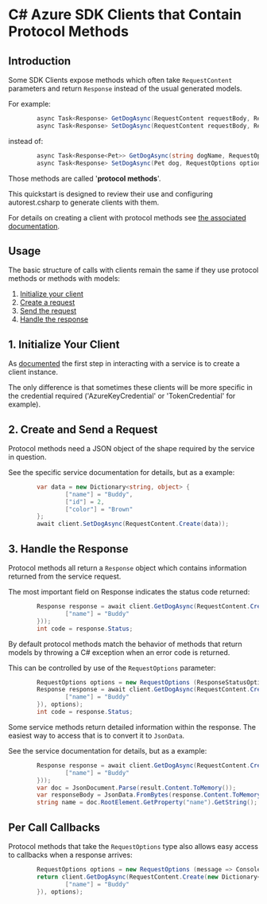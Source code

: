 # C# Azure SDK Clients that Contain Protocol Methods

## Introduction

Some SDK Clients expose methods which often take `RequestContent` parameters and return `Response` instead of the usual generated models.

For example:

```csharp
        async Task<Response> GetDogAsync(RequestContent requestBody, RequestOptions options = default)
        async Task<Response> SetDogAsync(RequestContent requestBody, RequestOptions options = default)
```

instead of:
```csharp
        async Task<Response<Pet>> GetDogAsync(string dogName, RequestOptions options = default)
        async Task<Response> SetDogAsync(Pet dog, RequestOptions options = default)
```

Those methods are called '**protocol methods**'. 

This quickstart is designed to review their use and configuring autorest.csharp to generate clients with them.

For details on creating a client with protocol methods see [the associated documentation][generate_protocol].

## Usage

The basic structure of calls with clients remain the same if they use protocol methods or methods with models:

1. [Initialize your client](#1-initialize-your-client "Initialize Your Client")
2. [Create a request](#2-create-a-request "Create a Request")
3. [Send the request](#3-send-the-request "Send the Request")
4. [Handle the response](#4-handle-the-response "Handle the Response")

## 1. Initialize Your Client

As [documented][initializing] the first step in interacting with a service is to create a client instance. 

The only difference is that sometimes these clients will be more specific in the credential required ('AzureKeyCredential' or 'TokenCredential' for example).

## 2. Create and Send a Request

Protocol methods need a JSON object of the shape required by the service in question.

See the specific service documentation for details, but as a example:

```csharp
        var data = new Dictionary<string, object> {
                ["name"] = "Buddy",
                ["id"] = 2,
                ["color"] = "Brown"
        };
        await client.SetDogAsync(RequestContent.Create(data));
```

## 3. Handle the Response

Protocol methods all return a `Response` object which contains information returned from the service request. 

The most important field on Response indicates the status code returned:

```csharp
        Response response = await client.GetDogAsync(RequestContent.Create(new Dictionary<string, object> {
                ["name"] = "Buddy"
        }));
        int code = response.Status;
```

By default protocol methods match the behavior of methods that return models by throwing a C# exception when an error code is returned.

This can be controlled by use of the `RequestOptions` parameter:

```csharp
        RequestOptions options = new RequestOptions (ResponseStatusOption.NoThrow);
        Response response = await client.GetDogAsync(RequestContent.Create(new Dictionary<string, object> {
                ["name"] = "Buddy"
        }), options);
        int code = response.Status;
```

Some service methods return detailed information within the response. The easiest way to access that is to convert it to `JsonData`.

See the service documentation for details, but as a example:

```csharp
        Response response = await client.GetDogAsync(RequestContent.Create(new Dictionary<string, object> {
                ["name"] = "Buddy"
        }));
        var doc = JsonDocument.Parse(result.Content.ToMemory());
        var responseBody = JsonData.FromBytes(response.Content.ToMemory());
        string name = doc.RootElement.GetProperty("name").GetString();
```

## Per Call Callbacks

Protocol methods that take the `RequestOptions` type also allows easy access to callbacks when a response arrives:

```csharp
        RequestOptions options = new RequestOptions (message => Console.WriteLine ("Sending dog request: " + message)));
        return client.GetDogAsync(RequestContent.Create(new Dictionary<string, object> {
                ["name"] = "Buddy"
        }), options);
```

<!-- LINKS -->
[initializing]: ./client/initializing.md
[generate_protocol]: ./generate/protocol.md
